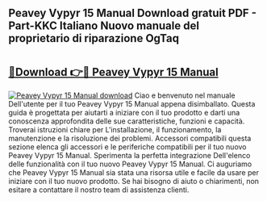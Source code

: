 ## Peavey Vypyr 15 Manual Download gratuit PDF - Part-KKC Italiano Nuovo manuale del proprietario di riparazione OgTaq

# <h2><a href="http://dffmq7.blite.top/?on=Peavey+Vypyr+15+Manual">🔗Download 👉🔴 Peavey Vypyr 15 Manual</a></h2>

[![Peavey Vypyr 15 Manual download](https://i.imgur.com/lujVjoI.png)](http://dffmq7.blite.top/?on=Peavey+Vypyr+15+Manual)
Ciao e benvenuto nel manuale Dell'utente per il tuo Peavey Vypyr 15 Manual appena disimballato. Questa guida è progettata per aiutarti a iniziare con il tuo prodotto e darti una conoscenza approfondita delle sue caratteristiche, funzioni e capacità. Troverai istruzioni chiare per L'installazione, il funzionamento, la manutenzione e la risoluzione dei problemi. Accessori compatibili questa sezione elenca gli accessori e le periferiche compatibili per il tuo nuovo Peavey Vypyr 15 Manual. Sperimenta la perfetta integrazione Dell'elenco delle funzionalità con il tuo nuovo Peavey Vypyr 15 Manual. Ci auguriamo che Peavey Vypyr 15 Manual sia stata una risorsa utile e facile da usare per iniziare con il tuo nuovo prodotto. Se hai bisogno di aiuto o chiarimenti, non esitare a contattare il nostro team di assistenza clienti.
